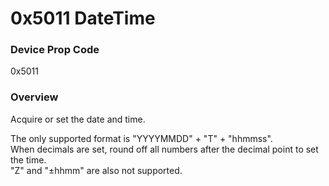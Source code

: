 # 0x5011 DateTime

### Device Prop Code

0x5011

### Overview

Acquire or set the date and time.

The only supported format is "YYYYMMDD" + "T" + "hhmmss".   
When decimals are set, round off all numbers after the decimal point to set the time.   
"Z" and "±hhmm" are also not supported.
